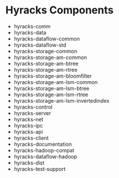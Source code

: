 # Hyracks Components


* hyracks-comm
* hyracks-data
* hyracks-dataflow-common
* hyracks-dataflow-std
* hyracks-storage-common
* hyracks-storage-am-common
* hyracks-storage-am-btree
* hyracks-storage-am-rtree
* hyracks-storage-am-bloomfilter
* hyracks-storage-am-lsm-common
* hyracks-storage-am-lsm-btree
* hyracks-storage-am-lsm-rtree
* hyracks-storage-am-lsm-invertedindex
* hyracks-control
* hyracks-server
* hyracks-net
* hyracks-ipc
* hyracks-api
* hyracks-client
* hyracks-documentation
* hyracks-hadoop-compat
* hyracks-dataflow-hadoop
* hyracks-dist
* hyracks-test-support


